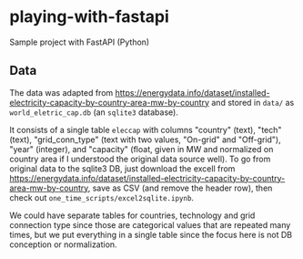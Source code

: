 # playing-with-fastapi
Sample project with FastAPI (Python)

## Data
The data was adapted from https://energydata.info/dataset/installed-electricity-capacity-by-country-area-mw-by-country
and stored in `data/` as `world_eletric_cap.db` (an `sqlite3` database).

It consists of a single table `eleccap` with columns "country" (text),	"tech" (text), "grid_conn_type" (text with two values, "On-grid" and "Off-grid"),	"year" (integer), and	"capacity" (float, given in MW and normalized on country area if I understood the original data source well). To go from original data to the sqlite3 DB, just download the excell from https://energydata.info/dataset/installed-electricity-capacity-by-country-area-mw-by-country, save as CSV (and remove the header row), then check out `one_time_scripts/excel2sqlite.ipynb`.

We could have separate tables for countries, technology and grid connection type since those are categorical values that are repeated many times, but we put everything in a single table since the focus here is not DB conception or normalization.